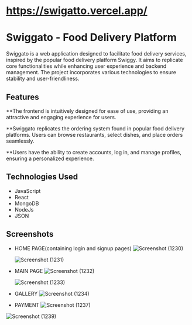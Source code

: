 # https://swigatto.vercel.app/
# Swiggato - Food Delivery Platform

Swiggato is a web application designed to facilitate food delivery services, inspired by the popular food delivery platform Swiggy. 
It aims to replicate core functionalities while enhancing user experience and backend management. 
The project incorporates various technologies to ensure stability and user-friendliness.

## Features

**The frontend is intuitively designed for ease of use, providing an attractive and engaging experience for users.

**Swiggato replicates the ordering system found in popular food delivery platforms. Users can browse restaurants, select dishes, and place orders seamlessly.

**Users have the ability to create accounts, log in, and manage profiles, ensuring a personalized experience.


## Technologies Used

* JavaScript
* React
* MongoDB
* NodeJs
* JSON

## Screenshots
* HOME PAGE(containing login and signup pages)
  ![Screenshot (1230)](https://github.com/AmanS09/Swiggato/assets/123250285/2be5241c-c21d-4ad1-8a61-bd766a524f68)

  ![Screenshot (1231)](https://github.com/AmanS09/Swiggato/assets/123250285/6b3c2e79-5bff-4b6e-9fb3-9cbfefcb28bf)

* MAIN PAGE
  ![Screenshot (1232)](https://github.com/AmanS09/Swiggato/assets/123250285/b9ea971b-b0d9-46aa-b57c-ed01fc435f44)

  ![Screenshot (1233)](https://github.com/AmanS09/Swiggato/assets/123250285/00e5a87c-3455-4091-b9a4-b80a420f7301)


* GALLERY
  ![Screenshot (1234)](https://github.com/AmanS09/Swiggato/assets/123250285/73200ab9-adf0-409c-bc62-7399c2c4ee48)

* PAYMENT
 ![Screenshot (1237)](https://github.com/AmanS09/Swiggato/assets/123250285/e3c9342b-3bb3-4094-9b9f-ecbe69d1fd8f)

 ![Screenshot (1239)](https://github.com/AmanS09/Swiggato/assets/123250285/87fd0b15-adfa-4694-944b-50e89c19d2fa)


